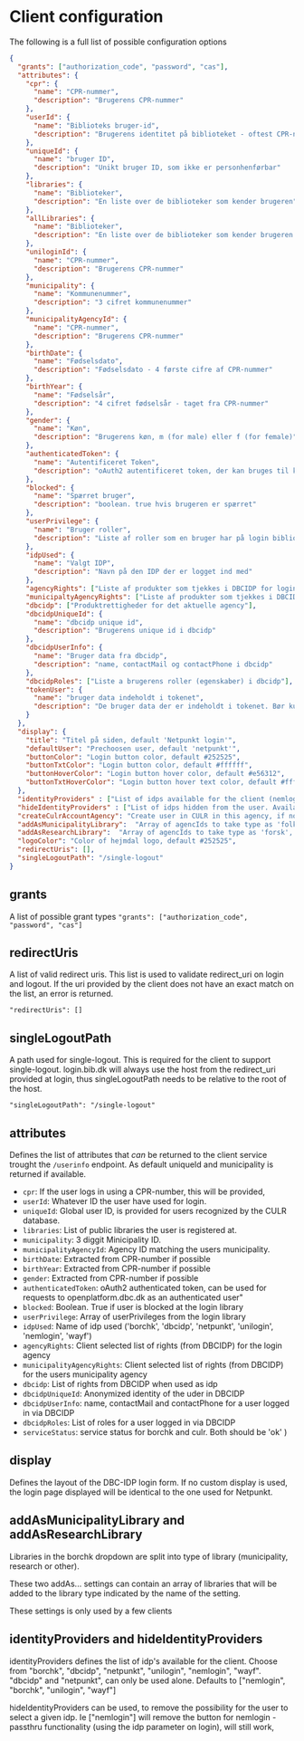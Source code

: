 # Client configuration

The following is a full list of possible configuration options

```json
{
  "grants": ["authorization_code", "password", "cas"],
  "attributes": {
    "cpr": {
      "name": "CPR-nummer",
      "description": "Brugerens CPR-nummer"
    },
    "userId": {
      "name": "Biblioteks bruger-id",
      "description": "Brugerens identitet på biblioteket - oftest CPR-nummer"
    },
    "uniqueId": {
      "name": "bruger ID",
      "description": "Unikt bruger ID, som ikke er personhenførbar"
    },
    "libraries": {
      "name": "Biblioteker",
      "description": "En liste over de biblioteker som kender brugeren"
    },
    "allLibraries": {
      "name": "Biblioteker",
      "description": "En liste over de biblioteker som kender brugeren inklusiv interne biblioteker"
    },
    "uniloginId": {
      "name": "CPR-nummer",
      "description": "Brugerens CPR-nummer"
    },
    "municipality": {
      "name": "Kommunenummer",
      "description": "3 cifret kommunenummer"
    },
    "municipalityAgencyId": {
      "name": "CPR-nummer",
      "description": "Brugerens CPR-nummer"
    },
    "birthDate": {
      "name": "Fødselsdato",
      "description": "Fødselsdato - 4 første cifre af CPR-nummer"
    },
    "birthYear": {
      "name": "Fødselsår",
      "description": "4 cifret fødselsår - taget fra CPR-nummer"
    },
    "gender": {
      "name": "Køn",
      "description": "Brugerens køn, m (for male) eller f (for female)"
    },
    "authenticatedToken": {
      "name": "Autentificeret Token",
      "description": "oAuth2 autentificeret token, der kan bruges til kalde openplatform.dbc.dk som autentificeret bruger"
    },
    "blocked": {
      "name": "Spærret bruger",
      "description": "boolean. true hvis brugeren er spærret"
    },
    "userPrivilege": {
      "name": "Bruger roller",
      "description": "Liste af roller som en bruger har på login biblioteket"
    },
    "idpUsed": {
      "name": "Valgt IDP",
      "description": "Navn på den IDP der er logget ind med"
    },
    "agencyRights": ["Liste af produkter som tjekkes i DBCIDP for login biblioteket"],
    "municipaltyAgencyRights": ["Liste af produkter som tjekkes i DBCIDP mod hjemhørsbiblioteket"],
    "dbcidp": ["Produktrettigheder for det aktuelle agency"],
    "dbcidpUniqueId": {
      "name": "dbcidp unique id",
      "description": "Brugerens unique id i dbcidp"
    },
    "dbcidpUserInfo": {
      "name": "Bruger data fra dbcidp",
      "description": "name, contactMail og contactPhone i dbcidp"
    },
    "dbcidpRoles": ["Liste a brugerens roller (egenskaber) i dbcidp"],
    "tokenUser": {
      "name": "bruger data indeholdt i tokenet",
      "description": "De bruger data der er indeholdt i tokenet. Bør kun udstilles til fortrolige klienter"
    }
  },
  "display": {
    "title": "Titel på siden, default 'Netpunkt login'",
    "defaultUser": "Prechoosen user, default 'netpunkt'",
    "buttonColor": "Login button color, default #252525",
    "buttonTxtColor": "Login button color, default #ffffff",
    "buttonHoverColor": "Login button hover color, default #e56312",
    "buttonTxtHoverColor": "Login button hover text color, default #ffffff"
  },
  "identityProviders" : ["List of idps available for the client (nemlogin, borchk, unilogin, wayf, netpunkt, dbcidp)"],
  "hideIdentityProviders" : ["List of idps hidden from the user. Available as passthru (idp parameter in login)"],
  "createCulrAccountAgency": "Create user in CULR in this agency, if not found. Only used by bibliotek.dk (190101)",
  "addAsMunicipalityLibrary":  "Array of agencIds to take type as 'folk', default []",
  "addAsResearchLibrary":  "Array of agencIds to take type as 'forsk', default []",
  "logoColor": "Color of hejmdal logo, default #252525",
  "redirectUris": [],
  "singleLogoutPath": "/single-logout"
}
```

## grants

A list of possible grant types
`"grants": ["authorization_code", "password", "cas"]`

## redirectUris

A list of valid redirect uris. This list is used to validate redirect_uri on login and logout. If the uri provided by the client does not have an exact match on the list, an error is returned.

`"redirectUris": []`

## singleLogoutPath

A path used for single-logout. This is required for the client to support single-logout. login.bib.dk will always use the host from the redirect_uri provided at login, thus singleLogoutPath needs to be relative to the root of the host.

`"singleLogoutPath": "/single-logout"`

## attributes

Defines the list of attributes that _can_ be returned to the client service trought the `/userinfo` endpoint. As default uniqueId and municipality is returned if available.

* `cpr`: If the user logs in using a CPR-number, this will be provided,
* `userId`: Whatever ID the user have used for login.
* `uniqueId`: Global user ID, is provided for users recognized by the CULR database.
* `libraries`: List of public libraries the user is registered at.
* `municipality`: 3 diggit Minicipality ID.
* `municipalityAgencyId`: Agency ID matching the users municipality.
* `birthDate`: Extracted from CPR-number if possible
* `birthYear`: Extracted from CPR-number if possible
* `gender`: Extracted from CPR-number if possible
* `authenticatedToken`: oAuth2 authenticated token, can be used for requests to openplatform.dbc.dk as an authenticated user"
* `blocked`: Boolean. True if user is blocked at the login library
* `userPrivilege`: Array of userPrivileges from the login library
* `idpUsed`: Name of idp used ('borchk', 'dbcidp', 'netpunkt', 'unilogin', 'nemlogin', 'wayf')
* `agencyRights`: Client selected list of rights (from DBCIDP) for the login agency
* `municipalityAgencyRights`: Client selected list of rights (from DBCIDP) for the users municipality agency
* `dbcidp`: List of rights from DBCIDP when used as idp
* `dbcidpUniqueId`: Anonymized identity of the uder in DBCIDP
* `dbcidpUserInfo`: name, contactMail and contactPhone for a user logged in via DBCIDP
* `dbcidpRoles`: List of roles for a user logged in via DBCIDP
* `serviceStatus`: service status for borchk and culr. Both should be 'ok'
  )

## display

Defines the layout of the DBC-IDP login form. If no custom display is used, the login page displayed will be identical to the one used for Netpunkt.  


## addAsMunicipalityLibrary and addAsResearchLibrary

Libraries in the borchk dropdown are split into type of library (municipality, research or other). 

These two addAs... settings can contain an array of libraries that will be added to the library type indicated by the name of the setting.

These settings is only used by a few clients

## identityProviders and hideIdentityProviders 

identityProviders defines the list of idp's available for the client. 
Choose from "borchk", "dbcidp", "netpunkt", "unilogin", "nemlogin", "wayf".
"dbcidp" and "netpunkt", can only be used alone.
Defaults to ["nemlogin", "borchk", "unilogin", "wayf"]

hideIdentityProviders can be used, to remove the possibility for the user to select a given idp.
Ie ["nemlogin"] will remove the button for nemlogin - passthru functionality (using the idp parameter on login), will still work,
